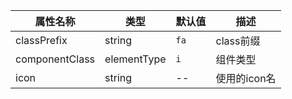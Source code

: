 |属性名称| 类型|默认值| 描述|
|---|---|---|---|
|classPrefix|string| `fa`|class前缀|
|componentClass|elementType|`i`|组件类型|
|icon|string|--|使用的icon名|
